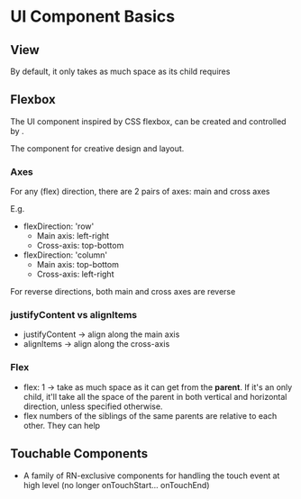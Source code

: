# UI Component Basics

## View

By default, it only takes as much space as its child requires

## Flexbox

The UI component inspired by CSS flexbox, can be created and controlled by <View></View>.

The component for creative design and layout.

### Axes

For any (flex) direction, there are 2 pairs of axes: main and cross axes

E.g. 
- flexDirection: 'row'
  - Main axis: left-right
  - Cross-axis: top-bottom
- flexDirection: 'column'
  - Main axis: top-bottom
  - Cross-axis: left-right

For reverse directions, both main and cross axes are reverse

### justifyContent vs alignItems

- justifyContent -> align along the main axis
- alignItems -> align along the cross-axis

### Flex

- flex: 1 -> take as much space as it can get from the **parent**. If it's an only child, it'll take all the space of the parent in both vertical and horizontal direction, unless specified otherwise.
- flex numbers of the siblings of the same parents are relative to each other. They can help 

## Touchable Components

- A family of RN-exclusive components for handling the touch event at high level (no longer onTouchStart... onTouchEnd)